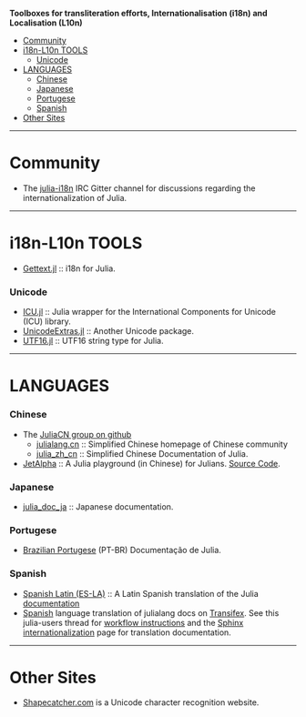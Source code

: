 **Toolboxes for transliteration efforts, Internationalisation (i18n) and Localisation (L10n)**

+ [Community](#community)
+ [i18n-L10n TOOLS](#i18n-l10n-tools)
   + [Unicode](#unicode)
+ [LANGUAGES](#languages)
   + [Chinese](#chinese)
   + [Japanese](#japanese)
   + [Portugese](#portugese)
   + [Spanish](#spanish)
+ [Other Sites](#other-sites)
   
----

# Community
+ The [julia-i18n](https://gitter.im/JuliaLangEs/julia-i18n) IRC Gitter channel for discussions regarding the internationalization of Julia.

----

# i18n-L10n TOOLS 
* [Gettext.jl](https://github.com/garrison/Gettext.jl) :: i18n for Julia.

### Unicode
+ [ICU.jl](https://github.com/nolta/ICU.jl) :: Julia wrapper for the International Components for Unicode (ICU) library.
+ [UnicodeExtras.jl](https://github.com/nolta/UnicodeExtras.jl) :: Another Unicode package.
+ [UTF16.jl](https://github.com/nolta/UTF16.jl) :: UTF16 string type for Julia.

----

# LANGUAGES

### Chinese
+ The [JuliaCN group on github](https://github.com/JuliaCN)
   + [julialang.cn](http://julialang.cn/) :: Simplified Chinese homepage of Chinese community
   + [julia_zh_cn](https://github.com/JuliaCN/julia_zh_cn) :: Simplified Chinese Documentation of Julia.
+ [JetAlpha](http://jetalpha.org/) :: A Julia playground (in Chinese) for Julians. [Source Code](https://github.com/KDr2/JetAlpha.jl).

### Japanese
+ [julia_doc_ja](https://github.com/iTakeshi/julia_doc_ja) :: Japanese documentation.

### Portugese
* [Brazilian Portugese](http://julia-pt-br.readthedocs.org/pt_BR/release-0.2/) (PT-BR) Documentação de Julia.

### Spanish
* [Spanish Latin (ES-LA)](https://github.com/lbenitesanchez/julia-doc-es-la) :: A Latin Spanish translation of the Julia [documentation](http://julia-es-la.readthedocs.org/es/latest/)
* [Spanish](https://github.com/Ismael-VC/julia/tree/julia-translations/doc) language translation of julialang docs on [Transifex](https://www.transifex.com/projects/p/julia-doc/). See this julia-users thread for [workflow instructions](https://groups.google.com/d/msg/julia-users/M0NP1qMZ6yk/_wp9-A3Z8NIJ) and the [Sphinx internationalization](http://sphinx-doc.org/latest/intl.html) page for translation documentation.

----

# Other Sites

+ [Shapecatcher.com](http://shapecatcher.com/) is a Unicode character recognition website.

